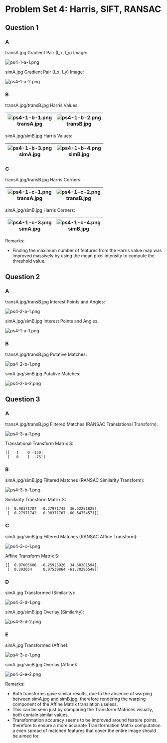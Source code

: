 # Problem Set 4: Harris, SIFT, RANSAC

## Question 1

### A

transA.jpg Gradient Pair (I_x, I_y) Image:

![ps4-1-a-1.png](output/ps4-1-a-1.png)

simA.jpg Gradient Pair (I_x, I_y) Image:

![ps4-1-a-2.png](output/ps4-1-a-2.png)

### B

transA.jpg/transB.jpg Harris Values:

|![ps4-1-b-1.png](output/ps4-1-b-1.png)<br>transA.jpg|![ps4-1-b-2.png](output/ps4-1-b-2.png)<br>transB.jpg|
|:-:|:-:|

simA.jpg/simB.jpg Harris Values:

|![ps4-1-b-3.png](output/ps4-1-b-3.png)<br>simA.jpg|![ps4-1-b-4.png](output/ps4-1-b-4.png)<br>simB.jpg|
|:-:|:-:|

### C

transA.jpg/transB.jpg Harris Corners:

|![ps4-1-c-1.png](output/ps4-1-c-1.png)<br>transA.jpg|![ps4-1-c-2.png](output/ps4-1-c-2.png)<br>transB.jpg|
|:-:|:-:|

simA.jpg/simB.jpg Harris Corners:

|![ps4-1-c-3.png](output/ps4-1-c-3.png)<br>simA.jpg|![ps4-1-c-4.png](output/ps4-1-c-4.png)<br>simB.jpg|
|:-:|:-:|

Remarks:
- Finding the maximum number of features from the Harris value map was improved massively by using the mean pixel intensity to compute the threshold value.

## Question 2

### A

transA.jpg/transB.jpg Interest Points and Angles:

![ps4-2-a-1.png](output/ps4-2-a-1.png)

simA.jpg/simB.jpg Interest Points and Angles:

![ps4-1-a-1.png](output/ps4-2-a-2.png)

### B

transA.jpg/transB.jpg Putative Matches:

![ps4-2-b-1.png](output/ps4-2-b-1.png)

simA.jpg/simB.jpg Putative Matches:

![ps4-2-b-2.png](output/ps4-2-b-2.png)

## Question 3

### A

transA.jpg/transB.jpg Filtered Matches (RANSAC Translational Transform):

![ps4-3-a-1.png](output/ps4-3-a-1.png)

Translational Transform Matrix S:
```
[[   1    0 -130]
 [   0    1  -75]]
 ```

### B

simA.jpg/simB.jpg Filtered Matches (RANSAC Similarity Transform):

![ps4-3-b-1.png](output/ps4-3-b-1.png)

Similarity Transform Matrix S:
```
[[  0.98371707  -0.27971742  36.52251825]
 [  0.27971742   0.98371707 -60.54754571]]
```

### C

simA.jpg/simB.jpg Filtered Matches (RANSAC Affine Transform):

![ps4-3-c-1.png](output/ps4-3-c-1.png)

Affine Transform Matrix S:
```
[[  0.97605686  -0.25925926  34.60381594]
 [  0.293054     0.97530864 -61.70295548]]
```

### D

simA.jpg Transformed (Similarity):

![ps4-3-d-1.png](output/ps4-3-d-1.png)

simA.jpg/simB.jpg Overlay (Similarity):

![ps4-3-d-2.png](output/ps4-3-d-2.png)

### E

simA.jpg Transformed (Affine):

![ps4-3-e-1.png](output/ps4-3-e-1.png)

simA.jpg/simB.jpg Overlay (Affine):

![ps4-3-e-2.png](output/ps4-3-e-2.png)

Remarks:
- Both transforms gave similar results, due to the absence of warping between simA.jpg and simB.jpg, therefore rendering the warping component of the Affine Matrix translation useless.
- This can be seen just by comparing the Transform Matrices visually, both contain similar values.
- Transformation accuracy seems to be improved around feature points, therefore to ensure a more accurate Transformation Matrix computation a even spread of matched features that cover the entire image should be aimed for.